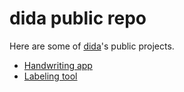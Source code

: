 # dida public repo

Here are some of [dida](https://dida.do/)'s public projects.
* [Handwriting app](https://github.com/dida-do/public/tree/master/handwriting_app)
* [Labeling tool](https://github.com/dida-do/public/tree/master/labelingtool)